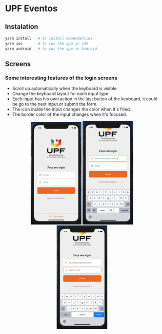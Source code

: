 # UPF Eventos

## Instalation
```sh
yarn install   # to install dependencies
yarn ios       # to run the app in iOS
yarn android   # to run the app in Android
```

## Screens

### Some interesting features of the login screens
* Scroll up automatically when the keyboard is visible.
* Change the keyboard layout for each input type.
* Each input has his own action in the last button of the keyboard, it could be go to the next input or submit the form.
* The icon inside the input changes the color when it's filled.
* The border color of the input changes when it's focused.

<div width="100%" align="center">
<img src="./.github/login-ios.png" width="33%" />
<img src="./.github/login-ios-input-email.png" width="33%" />
<img src="./.github/login-ios-input-scroll.png" width="33%" />
</div>
